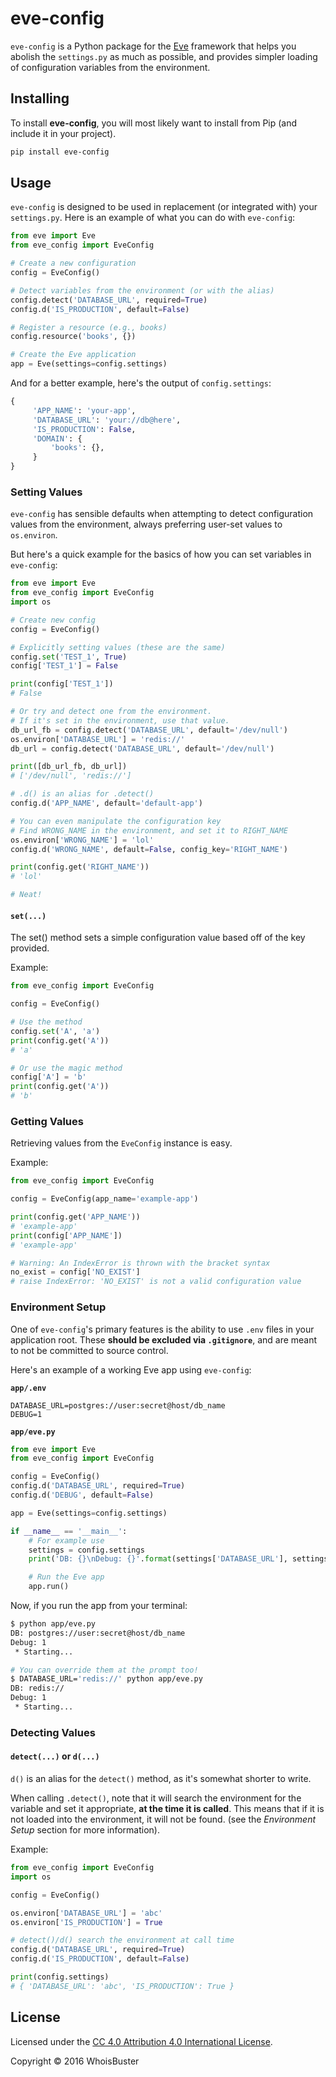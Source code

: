 # eve-config

`eve-config` is a Python package for the [Eve](https://github.com/nicolaiarocci/eve) framework that helps you abolish the `settings.py` as much as possible, and provides simpler loading of configuration variables from the environment.

## Installing

To install **eve-config**, you will most likely want to install from Pip (and include it in your project).

```sh
pip install eve-config
```

## Usage

`eve-config` is designed to be used in replacement (or integrated with) your `settings.py`. Here is an example of what you can do with `eve-config`:

```python
from eve import Eve
from eve_config import EveConfig

# Create a new configuration
config = EveConfig()

# Detect variables from the environment (or with the alias)
config.detect('DATABASE_URL', required=True)
config.d('IS_PRODUCTION', default=False)

# Register a resource (e.g., books)
config.resource('books', {})

# Create the Eve application
app = Eve(settings=config.settings)
```

And for a better example, here's the output of `config.settings`:

```python
{
     'APP_NAME': 'your-app',
     'DATABASE_URL': 'your://db@here',
     'IS_PRODUCTION': False,
     'DOMAIN': {
         'books': {},
     }
}
```


### Setting Values

`eve-config` has sensible defaults when attempting to detect configuration values from the environment, always preferring user-set values to `os.environ`.

But here's a quick example for the basics of how you can set variables in `eve-config`:

```python
from eve import Eve
from eve_config import EveConfig
import os

# Create new config
config = EveConfig()

# Explicitly setting values (these are the same)
config.set('TEST_1', True)
config['TEST_1'] = False

print(config['TEST_1'])
# False

# Or try and detect one from the environment.
# If it's set in the environment, use that value.
db_url_fb = config.detect('DATABASE_URL', default='/dev/null')
os.environ['DATABASE_URL'] = 'redis://'
db_url = config.detect('DATABASE_URL', default='/dev/null')

print([db_url_fb, db_url])
# ['/dev/null', 'redis://']

# .d() is an alias for .detect()
config.d('APP_NAME', default='default-app')

# You can even manipulate the configuration key
# Find WRONG_NAME in the environment, and set it to RIGHT_NAME
os.environ['WRONG_NAME'] = 'lol'
config.d('WRONG_NAME', default=False, config_key='RIGHT_NAME')

print(config.get('RIGHT_NAME'))
# 'lol'

# Neat!
```

#### `set(...)`

The set() method sets a simple configuration value based off of the key provided.

Example:

```python
from eve_config import EveConfig

config = EveConfig()

# Use the method
config.set('A', 'a')
print(config.get('A'))
# 'a'

# Or use the magic method
config['A'] = 'b'
print(config.get('A'))
# 'b' 
```


### Getting Values

Retrieving values from the `EveConfig` instance is easy.

Example:

```python
from eve_config import EveConfig

config = EveConfig(app_name='example-app')

print(config.get('APP_NAME'))
# 'example-app'
print(config['APP_NAME'])
# 'example-app'

# Warning: An IndexError is thrown with the bracket syntax
no_exist = config['NO_EXIST']
# raise IndexError: 'NO_EXIST' is not a valid configuration value

```



### Environment Setup

One of `eve-config`'s primary features is the ability to use `.env` files in your application root. These **should be excluded via `.gitignore`**, and are meant to not be committed to source control.

Here's an example of a working Eve app using `eve-config`:

**`app/.env`**
```
DATABASE_URL=postgres://user:secret@host/db_name
DEBUG=1
```

**`app/eve.py`**

```python
from eve import Eve
from eve_config import EveConfig

config = EveConfig()
config.d('DATABASE_URL', required=True)
config.d('DEBUG', default=False)

app = Eve(settings=config.settings)

if __name__ == '__main__':
	# For example use
	settings = config.settings
	print('DB: {}\nDebug: {}'.format(settings['DATABASE_URL'], settings['DEBUG'])

	# Run the Eve app
    app.run()
```

Now, if you run the app from your terminal:
```bash
$ python app/eve.py
DB: postgres://user:secret@host/db_name
Debug: 1
 * Starting...

# You can override them at the prompt too!
$ DATABASE_URL='redis://' python app/eve.py
DB: redis://
Debug: 1
 * Starting...
```



### Detecting Values

#### `detect(...)` or `d(...)`

`d()` is an alias for the `detect()` method, as it's somewhat shorter to write.

When calling `.detect()`, note that it will search the environment for the variable and set it appropriate, **at the time it is called**. This means that if it is not loaded into the environment, it will not be found. (see the *Environment Setup* section for more information).

Example:

```python
from eve_config import EveConfig
import os

config = EveConfig()

os.environ['DATABASE_URL'] = 'abc'
os.environ['IS_PRODUCTION'] = True

# detect()/d() search the environment at call time
config.d('DATABASE_URL', required=True)
config.d('IS_PRODUCTION', default=False)

print(config.settings)
# { 'DATABASE_URL': 'abc', 'IS_PRODUCTION': True }
```

## License

Licensed under the [CC 4.0 Attribution 4.0 International License](https://creativecommons.org/licenses/by/4.0/legalcode).

Copyright &copy; 2016 WhoisBuster